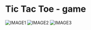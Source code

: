 # Tic Tac Toe - game

![IMAGE1](TicTacToe/images/image1.jpg)
![IMAGE2](TicTacToe/images/image2.jpg)
![IMAGE3](TicTacToe/images/image3.jpg)